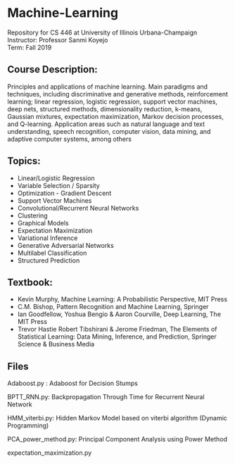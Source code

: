 # Machine-Learning 
Repository for CS 446 at University of Illinois Urbana-Champaign <br>
Instructor: Professor Sanmi Koyejo <br>
Term: Fall 2019

## Course Description:
Principles and applications of machine learning. Main paradigms and techniques, including discriminative and generative methods, reinforcement learning; linear regression, logistic regression, support vector machines, deep nets, structured methods, dimensionality reduction, k-means, Gaussian mixtures, expectation maximization, Markov decision processes, and Q-learning. Application areas such as natural language and text understanding, speech recognition, computer vision, data mining, and adaptive computer systems, among others

## Topics:
* Linear/Logistic Regression
* Variable Selection / Sparsity
* Optimization - Gradient Descent
* Support Vector Machines
* Convolutional/Recurrent Neural Networks
* Clustering
* Graphical Models
* Expectation Maximization
* Variational Inference
* Generative Adversarial Networks
* Multilabel Classification
* Structured Prediction

## Textbook:
* Kevin Murphy, Machine Learning: A Probabilistic Perspective, MIT Press
* C.M. Bishop, Pattern Recognition and Machine Learning, Springer
* Ian Goodfellow, Yoshua Bengio & Aaron Courville, Deep Learning, The MIT Press
* Trevor Hastie Robert Tibshirani & Jerome Friedman, The Elements of Statistical Learning: Data Mining, Inference, and Prediction, Springer Science & Business Media

## Files
Adaboost.py : Adaboost for Decision Stumps

BPTT_RNN.py: Backpropagation Through Time for Recurrent Neural Network 

HMM_viterbi.py: Hidden Markov Model based on viterbi algorithm (Dynamic Programming)

PCA_power_method.py: Principal Component Analysis using Power Method

expectation_maximization.py

